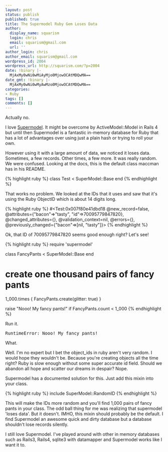 ```yaml
---
layout: post
status: publish
published: true
title: The Supermodel Ruby Gem Loses Data
author:
  display_name: squarism
  login: chris
  email: squarism@gmail.com
  url: ''
author_login: chris
author_email: squarism@gmail.com
wordpress_id: 2004
wordpress_url: http://squarism.com/?p=2004
date: !binary |-
  MjAxMy0wNi0wMiAyMjo0MjowOCAtMDQwMA==
date_gmt: !binary |-
  MjAxMy0wNi0wMyAwMzo0MjowOCAtMDQwMA==
categories:
- Ruby
tags: []
comments: []
---
```

Actually no.

I love [Supermodel](https://github.com/maccman/supermodel).  It might be overcome by ActiveModel::Model in Rails 4 but until then Supermodel is a fantastic in-memory database for Ruby that has a lot of advantages over using just a plain hash or trying to roll your own.

However using it with a large amount of data, we noticed it loses data.  Sometimes, a few records.  Other times, a few more.  It was really random.  We were confused.  Looking at the docs, this is the default class maccman has in his README.

{% highlight ruby %}
class Test < SuperModel::Base
end
{% endhighlight %}

That works no problem.  We looked at the IDs that it uses and saw that it's using the Ruby ObjectID which is about 14 digits long.

{% highlight ruby %}
#<Test:0x007f80e41dbd18 @new_record=false, @attributes={"bacon"=>"tasty",
 "id"=>70095779847820}, @changed_attributes={}, @validation_context=nil,
@errors={}, @previously_changed={"bacon"=>[nil, "tasty"]}>
{% endhighlight %}

<!-- more -->

Ok, that ID of 70095779847820 seems good enough right?  Let's see!

{% highlight ruby %}
require 'supermodel'

class FancyPants < SuperModel::Base
end

# create one thousand pairs of fancy pants
1_000.times {
  FancyPants.create(glitter: true)
}

raise "Nooo!  My fancy pants!" if FancyPants.count < 1_000
{% endhighlight %}

Run it.

<pre>
RuntimeError: Nooo! My fancy pants!
</pre>

What.

Well.  I'm no expert but I bet the object_ids in ruby aren't very random.  I would hope they wouldn't be.  Because you're creating objects all the time right?  Ruby is slow enough without some super accurate id field.  Should we abandon all hope and scatter our dreams in despair?  Nope.

Supermodel has a documented solution for this.  Just add this mixin into your class.

{% highlight ruby %}
include SuperModel::RandomID
{% endhighlight %}

This will make the IDs more random and you'll find 1,000 pairs of fancy pants in your class.  The odd ball thing for me was realizing that supermodel 'loses data'.  But it doesn't.  IMHO, this mixin should probably be the default.  I find Supermodel an awesome quick and dirty database but a database shouldn't lose records silently.

I still love Supermodel.  I've played around with other in memory databases such as Rails3, Rails4, sqlite3 with datamapper and Supermodel works like I want it to.
